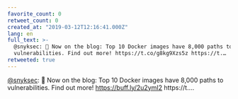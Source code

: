 ```yaml
---
favorite_count: 0
retweet_count: 0
created_at: "2019-03-12T12:16:41.000Z"
lang: en
full_text: >-
  @snyksec: 🚢 Now on the blog: Top 10 Docker images have 8,000 paths to
  vulnerabilities. Find out more! https://t.co/g8kg9Xzs5z https://t.…
retweeted: true
---
```


[@snyksec](https://twitter.com/snyksec): 🚢 Now on the blog: Top 10 Docker
images have 8,000 paths to vulnerabilities. Find out more!
<https://buff.ly/2u2ymI2> https://t.…
